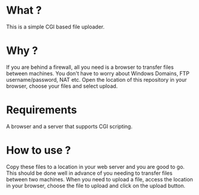 What ?
======
This is a simple CGI based file uploader.

Why ?
=====
If you are behind a firewall, all you need is a browser to transfer files between machines. You don't have to worry about Windows Domains, FTP username/password, NAT etc. Open the location of this repository in your browser, choose your files and select upload.

Requirements
============
A browser and a server that supports CGI scripting.

How to use ?
============
Copy these files to a location in your web server and you are good to go.
This should be done well in advance of you needing to transfer files between two machines.
When you need to upload a file, access the location in your browser, choose the file to upload and click on the upload button.
